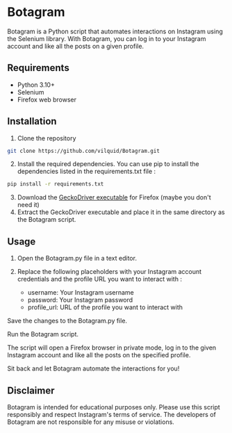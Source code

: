 # Botagram

Botagram is a Python script that automates interactions on Instagram using the Selenium library. With Botagram, you can log in to your Instagram account and like all the posts on a given profile.

## Requirements

- Python 3.10+
- Selenium
- Firefox web browser

## Installation

1. Clone the repository
``` bash
git clone https://github.com/vilquid/Botagram.git
```
2. Install the required dependencies. You can use pip to install the dependencies listed in the requirements.txt file :
``` bash
pip install -r requirements.txt
```
3. Download the [GeckoDriver executable](https://github.com/mozilla/geckodriver) for Firefox (maybe you don't need it)
4. Extract the GeckoDriver executable and place it in the same directory as the Botagram script.

## Usage

1. Open the Botagram.py file in a text editor.

2. Replace the following placeholders with your Instagram account credentials and the profile URL you want to interact with :
   - username: Your Instagram username
   - password: Your Instagram password
   - profile_url: URL of the profile you want to interact with

Save the changes to the Botagram.py file.

Run the Botagram script.

The script will open a Firefox browser in private mode, log in to the given Instagram account and like all the posts on the specified profile.

Sit back and let Botagram automate the interactions for you!

## Disclaimer
Botagram is intended for educational purposes only. Please use this script responsibly and respect Instagram's terms of service. The developers of Botagram are not responsible for any misuse or violations.
